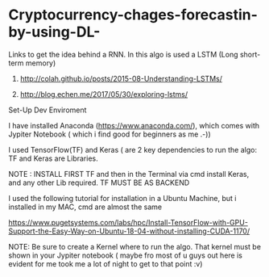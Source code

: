 # Cryptocurrency-chages-forecastin-by-using-DL-

Links to get the idea behind a RNN. In this algo is used a LSTM  (Long short-term memory)

1. http://colah.github.io/posts/2015-08-Understanding-LSTMs/


2. http://blog.echen.me/2017/05/30/exploring-lstms/

Set-Up Dev Enviroment

I have installed Anaconda (https://www.anaconda.com/), which comes with Jypiter Notebook ( which i find good for beginners as me  .-))

I used TensorFlow(TF) and Keras ( are 2 key dependencies to run the algo: TF and Keras are Libraries. 

NOTE : INSTALL FIRST TF and then in the Terminal via cmd install Keras, and any other Lib required. 
TF MUST BE AS BACKEND

I used the following tutorial for installation in a Ubuntu Machine, but i installed in my MAC, cmd are almost the same

https://www.pugetsystems.com/labs/hpc/Install-TensorFlow-with-GPU-Support-the-Easy-Way-on-Ubuntu-18-04-without-installing-CUDA-1170/

NOTE: Be sure to create a Kernel where to run the algo. That kernel must be shown in your Jypiter notebook ( maybe fro most of u guys out here is evident for me took me a lot of night to get to that point :v)

